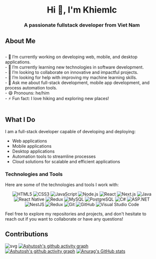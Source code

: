 <h1 align="center">Hi 👋, I'm Khiemlc</h1>
<h3 align="center">A passionate fullstack developer from Viet Nam</h3>

## About Me

<div style="display: flex; align-items: center;">
    <p style="flex: 1;"> 
        <!-- Your About Me content here -->
        - 🔭 I’m currently working on developing web, mobile, and desktop applications.<br>
        - 🌱 I’m currently learning new technologies in software development.<br>
        - 👯 I’m looking to collaborate on innovative and impactful projects.<br>
        - 🤔 I’m looking for help with improving my machine learning skills.<br>
        - 💬 Ask me about full-stack development, mobile app development, and process automation tools.<br>
        - 😄 Pronouns: he/him<br>
        - ⚡ Fun fact: I love hiking and exploring new places!<br>
    </p>
</div>

## What I Do

I am a full-stack developer capable of developing and deploying:

- Web applications
- Mobile applications
- Desktop applications
- Automation tools to streamline processes
- Cloud solutions for scalable and efficient applications

### Technologies and Tools

Here are some of the technologies and tools I work with:

<div align="center">

![HTML5](https://img.shields.io/badge/-HTML5-E34F26?style=flat&logo=html5&logoColor=white)
![CSS3](https://img.shields.io/badge/-CSS3-1572B6?style=flat&logo=css3&logoColor=white)
![JavaScript](https://img.shields.io/badge/-JavaScript-F7DF1E?style=flat&logo=javascript&logoColor=black)
![Node.js](https://img.shields.io/badge/-Node.js-339933?style=flat&logo=node.js&logoColor=white)
![React](https://img.shields.io/badge/-React-61DAFB?style=flat&logo=react&logoColor=black)
![Next.js](https://img.shields.io/badge/-Next.js-000000?style=flat&logo=next.js&logoColor=white)
![Java](https://img.shields.io/badge/-Java-007396?style=flat&logo=java&logoColor=white)
![React Native](https://img.shields.io/badge/-React%20Native-61DAFB?style=flat&logo=react&logoColor=black)
![Redux](https://img.shields.io/badge/-Redux-764ABC?style=flat&logo=redux&logoColor=white)
![MySQL](https://img.shields.io/badge/-MySQL-4479A1?style=flat&logo=mysql&logoColor=white)
![PostgreSQL](https://img.shields.io/badge/-PostgreSQL-336791?style=flat&logo=postgresql&logoColor=white)
![C#](https://img.shields.io/badge/-C%23-239120?style=flat&logo=c-sharp&logoColor=white)
![ASP.NET](https://img.shields.io/badge/-ASP.NET-512BD4?style=flat&logo=.net&logoColor=white)
![NestJS](https://img.shields.io/badge/-NestJS-E0234E?style=flat&logo=nestjs&logoColor=white)
![Redux](https://img.shields.io/badge/-Redux-764ABC?style=flat&logo=redux&logoColor=white)
![Git](https://img.shields.io/badge/-Git-F05032?style=flat&logo=git&logoColor=white)
![GitHub](https://img.shields.io/badge/-GitHub-181717?style=flat&logo=github&logoColor=white)
![Visual Studio Code](https://img.shields.io/badge/-Visual%20Studio%20Code-007ACC?style=flat&logo=visual-studio-code&logoColor=white)

</div>

Feel free to explore my repositories and projects, and don't hesitate to reach out if you want to collaborate or have any questions!

<!--
## GitHub Stats

<p>&nbsp;<img align="center" src="https://github-readme-stats.vercel.app/api?username=nmthangdn2000&show_icons=true&locale=en" alt="nmthangdn2000" /></p> -->

## Contributions

![svg](./profile-3d-contrib/profile-gitblock.svg)
[![Ashutosh's github activity graph](https://github-readme-activity-graph.vercel.app/graph?username=ashutosh00710&custom_title=This%20is%20a%20title&hide_border=true)](https://github.com/ashutosh00710/github-readme-activity-graph)
[![Ashutosh's github activity graph](https://github-readme-activity-graph.vercel.app/graph?username=ashutosh00710&bg_color=fffff0&color=708090&line=24292e&point=24292e&area=true&border_color=ff0000)](https://github.com/ashutosh00710/github-readme-activity-graph)
[![Anurag's GitHub stats](https://github-readme-stats.vercel.app/api?username=khiemlc)](https://github.com/anuraghazra/github-readme-stats)
</div>
